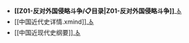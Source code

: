 - **[[Z01-反对外国侵略斗争/📋目录|Z01-反对外国侵略斗争]]**_[♿](./Z01-反对外国侵略斗争/📋目录.md)
- [[中国近代史详情.xmind]]_[♿](./中国近代史详情.xmind)
- [[中国近现代史纲要]]_[♿](./中国近现代史纲要.md)
